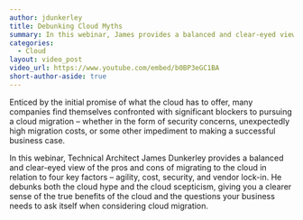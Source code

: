 ```yaml
---
author: jdunkerley
title: Debunking Cloud Myths
summary: In this webinar, James provides a balanced and clear-eyed view of the pros and cons of migrating to the cloud in relation to four key factors - agility, cost, security, and vendor lock-in.
categories:
  - Cloud
layout: video_post
video_url: https://www.youtube.com/embed/b0BP3eGC1BA
short-author-aside: true
---
```


Enticed by the initial promise of what the cloud has to offer, many companies find themselves confronted with significant blockers to pursuing a cloud migration – whether in the form of security concerns, unexpectedly high migration costs, or some other impediment to making a successful business case.

In this webinar, Technical Architect James Dunkerley provides a balanced and clear-eyed view of the pros and cons of migrating to the cloud in relation to four key factors – agility, cost, security, and vendor lock-in. He debunks both the cloud hype and the cloud scepticism, giving you a clearer sense of the true benefits of the cloud and the questions your business needs to ask itself when considering cloud migration.
